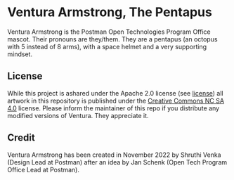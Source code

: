 # Ventura Armstrong, The Pentapus
Ventura Armstrong is the Postman Open Technologies Program Office mascot. Their pronouns are they/them. They are a pentapus (an octopus with 5 instead of 8 arms), with a space helmet and a very supporting mindset.

## License
While this project is ashared under the Apache 2.0 license (see [license](./LICENSE)) all artwork in this repository is published under the [Creative Commons NC SA 4.0](https://creativecommons.org/licenses/by-nc-sa/4.0/) license.
Please inform the maintainer of this repo if you distribute any modified versions of Ventura. They appreciate it.

## Credit
Ventura Armstrong has been created in November 2022 by Shruthi Venka (Design Lead at Postman) after an idea by Jan Schenk (Open Tech Program Office Lead at Postman).

